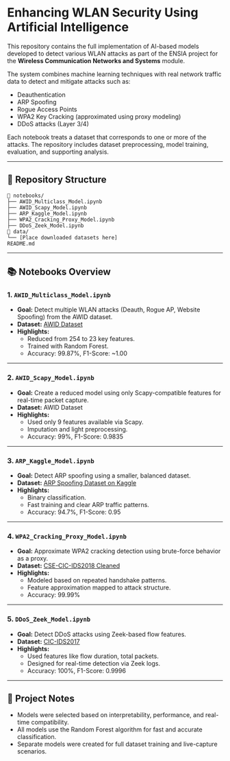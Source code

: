 
# Enhancing WLAN Security Using Artificial Intelligence

This repository contains the full implementation of AI-based models developed to detect various WLAN attacks as part of the ENSIA project for the **Wireless Communication Networks and Systems** module.

The system combines machine learning techniques with real network traffic data to detect and mitigate attacks such as:

- Deauthentication
- ARP Spoofing
- Rogue Access Points
- WPA2 Key Cracking (approximated using proxy modeling)
- DDoS attacks (Layer 3/4)

Each notebook treats a dataset that corresponds to one or more of the attacks. The repository includes dataset preprocessing, model training, evaluation, and supporting analysis.

---

## 📁 Repository Structure

```
📂 notebooks/
├── AWID_Multiclass_Model.ipynb
├── AWID_Scapy_Model.ipynb
├── ARP_Kaggle_Model.ipynb
├── WPA2_Cracking_Proxy_Model.ipynb
├── DDoS_Zeek_Model.ipynb
📂 data/
└── [Place downloaded datasets here]
README.md
```

---

## 📚 Notebooks Overview

### 1. `AWID_Multiclass_Model.ipynb`
- **Goal:** Detect multiple WLAN attacks (Deauth, Rogue AP, Website Spoofing) from the AWID dataset.
- **Dataset:** [AWID Dataset](https://icsdweb.aegean.gr/awid/awid3)
- **Highlights:**
  - Reduced from 254 to 23 key features.
  - Trained with Random Forest.
  - Accuracy: 99.87%, F1-Score: ~1.00

---

### 2. `AWID_Scapy_Model.ipynb`
- **Goal:** Create a reduced model using only Scapy-compatible features for real-time packet capture.
- **Dataset:** AWID Dataset
- **Highlights:**
  - Used only 9 features available via Scapy.
  - Imputation and light preprocessing.
  - Accuracy: 99%, F1-Score: 0.9835

---

### 3. `ARP_Kaggle_Model.ipynb`
- **Goal:** Detect ARP spoofing using a smaller, balanced dataset.
- **Dataset:** [ARP Spoofing Dataset on Kaggle](https://www.kaggle.com/datasets/mizanunswcyber/arp-spoofing-based-mitm-attack-dataset)
- **Highlights:**
  - Binary classification.
  - Fast training and clear ARP traffic patterns.
  - Accuracy: 94.7%, F1-Score: 0.95

---

### 4. `WPA2_Cracking_Proxy_Model.ipynb`
- **Goal:** Approximate WPA2 cracking detection using brute-force behavior as a proxy.
- **Dataset:** [CSE-CIC-IDS2018 Cleaned](https://www.kaggle.com/datasets/ekkykharismadhany/csecicids2018-cleaned)
- **Highlights:**
  - Modeled based on repeated handshake patterns.
  - Feature approximation mapped to attack structure.
  - Accuracy: 99.99%

---

### 5. `DDoS_Zeek_Model.ipynb`
- **Goal:** Detect DDoS attacks using Zeek-based flow features.
- **Dataset:** [CIC-IDS2017](https://www.kaggle.com/datasets/chethuhn/network-intrusion-dataset)
- **Highlights:**
  - Used features like flow duration, total packets.
  - Designed for real-time detection via Zeek logs.
  - Accuracy: 100%, F1-Score: 0.9996

---

## 🧠 Project Notes

- Models were selected based on interpretability, performance, and real-time compatibility.
- All models use the Random Forest algorithm for fast and accurate classification.
- Separate models were created for full dataset training and live-capture scenarios.

